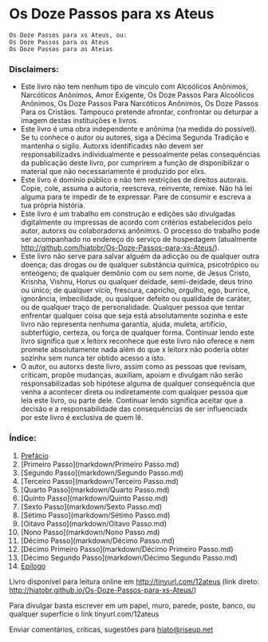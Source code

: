 Os Doze Passos para xs Ateus
============================

```
Os Doze Passos para xs Ateus, ou:
Os Doze Passos para os Ateus
Os Doze Passos para as Ateias
```

### Disclaimers:

* Este livro não tem nenhum tipo de vínculo com Alcoólicos Anônimos, Narcóticos Anônimos, Amor Exigente, Os Doze Passos Para Alcoólicos Anônimos, Os Doze Passos Para Narcóticos Anônimos, Os Doze Passos Para os Cristãos. Tampouco pretende afrontar, confrontar ou deturpar a imagem destas instituições e livros.
* Este livro é uma obra independente e anônima (na medida do possível). Se tu conhece o autor ou autores, siga a Décima Segunda Tradição e mantenha o sigilo. Autorxs identificadxs não devem ser responsabilizadxs individualmente e pessoalmente pelas consequências da publicação deste livro, por cumprirem a função de disponibilizar o material que não necessariamente é produzido por elxs.
* Este livro é domínio público e não tem restrições de direitos autorais. Copie, cole, assuma a autoria, reescreva, reinvente, remixe. Não há lei alguma para te impedir de te expressar. Pare de consumir e escreva a tua própria história.
* Este livro é um trabalho em construção e edições são divulgadas digitalmente ou impressas de acordo com critérios estabelecidos pelo autor, autorxs ou colaboradorxs anônimxs. O processo do trabalho pode ser acompanhado no endereço do serviço de hospedagem (atualmente http://github.com/hiatobr/Os-Doze-Passos-para-xs-Ateus/).
* Este livro não serve para salvar alguém da adicção ou de qualquer outra doença; das drogas ou de qualquer substância química, psicotrópico ou enteógeno; de qualquer demônio com ou sem nome, de Jesus Cristo, Krisnha, Vishnu, Horus ou qualquer deidade, semi-deidade, deus trino ou único; de qualquer vício, frescura, capricho, orgulho, ego, burrice, ignorância, imbecilidade, ou qualquer defeito ou qualidade de caráter, ou de qualquer traço de personalidade. Qualquer pessoa que tentar enfrentar qualquer coisa que seja está absolutamente sozinha e este livro não representa nenhuma garantia, ajuda, muleta, artifício, subterfúgio, certeza, ou força de qualquer forma. Continuar lendo este livro significa que x leitorx reconhece que este livro não oferece e nem promete absolutamente nada além do que x leitorx não poderia obter sozinhx sem nunca ter obtido acesso a isto.
* O autor, ou autorxs deste livro, assim como as pessoas que revisam, criticam, propõe mudanças, auxiliam, apoiam e divulgam não serão responsabilizadas sob hipótese alguma de qualquer consequência que venha a acontecer direta ou indiretamente com qualquer pessoa que leia este livro, ou parte dele. Continuar lendo significa aceitar que a decisão e a responsabilidade das consequências de ser influenciadx por este livro é exclusiva de quem lê.

### Índice:

1. [Prefácio](markdown/Prefácio.md)
1. [Primeiro Passo](markdown/Primeiro Passo.md)
1. [Segundo Passo](markdown/Segundo Passo.md)
1. [Terceiro Passo](markdown/Terceiro Passo.md)
1. [Quarto Passo](markdown/Quarto Passo.md)
1. [Quinto Passo](markdown/Quinto Passo.md)
1. [Sexto Passo](markdown/Sexto Passo.md)
1. [Sétimo Passo](markdown/Sétimo Passo.md)
1. [Oitavo Passo](markdown/Oitavo Passo.md)
1. [Nono Passo](markdown/Nono Passo.md)
1. [Décimo Passo](markdown/Décimo Passo.md)
1. [Décimo Primeiro Passo](markdown/Décimo Primeiro Passo.md)
1. [Décimo Segundo Passo](markdown/Décimo Segundo Passo.md)
1. [Epílogo](markdown/Epílogo.md)

Livro disponível para leitura online em http://tinyurl.com/12ateus (link direto: http://hiatobr.github.io/Os-Doze-Passos-para-xs-Ateus/)

Para divulgar basta escrever em um papel, muro, parede, poste, banco, ou qualquer superfície o link tinyurl.com/12ateus

Enviar comentários, críticas, sugestões para hiato@riseup.net
